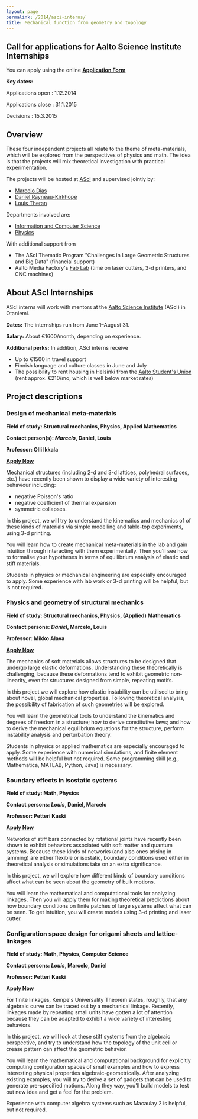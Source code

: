 ```yaml
---
layout: page
permalink: /2014/asci-interns/
title: Mechanical function from geometry and topology
---
```


## Call for applications for Aalto Science Institute Internships

You can apply using the online __[Application Form][apply]__

[apply]: http://theran.lt/2014/asci-interns/

__Key dates:__

Applications open
: 1.12.2014

Applications close
: 31.1.2015

Decisions
: 15.3.2015

## Overview 

These four independent 
projects all relate to the theme of meta-materials, which 
will be explored from the perspectives of physics and math.  The idea
is that the projects will mix theoretical investigation with 
practical experimentation.

The projects will be hosted at [AScI][asci] and supervised jointly by:

* [Marcelo Dias][marc]
* [Daniel Rayneau-Kirkhope][dan]
* [Louis Theran][lt]

[dan]: http://users.asci.aalto.fi/daniel/index.html
[marc]: http://your.page.here/
[lt]: http://theran.lt/
[asci]: http://asci.aalto.fi/


Departments involved are:

* [Information and Computer Science][ics]
* [Physics][phys]

[phys]: http://physics.aalto.fi
[ics]: http://ics.aalto.fi

With additional support from 

* The AScI Thematic Program "Challenges in Large Geometric Structures and Big Data" (financial support)
* Aalto Media Factory's [Fab Lab][fablab] (time on laser cutters, 3-d printers, and CNC machines)

[fablab]: http://mediafactory.aalto.fi/fablab/

## About AScI Internships

AScI interns will work with mentors at the [Aalto Science Institute][asci] (AScI) 
in Otaniemi.  

__Dates:__ The internships run from June 1–August 31.

__Salary:__ About €1600/month, depending on experience.

__Additional perks:__ In addition, AScI interns receive

* Up to €1500 in travel support
* Finnish language and culture classes in June and July
* The possibility to rent housing in Helsinki from the [Aalto Student's Union][ayy] (rent approx. €210/mo, which is well below market rates)

[ascicall]: http://asci.aalto.fi/en/internships/incoming_asci_interns/information_on_asci_internship/
[asci]: http://asci.aalto.fi/
[ayy]: http://ayy.fi/en/housing/

## Project descriptions 

### Design of mechanical meta-materials

__Field of study: Structural mechanics, Physics, Applied Mathematics__

__Contact person(s): _Marcelo_, Daniel, Louis__

__Professor: Olli Ikkala__

__[Apply Now][apply]__

Mechanical structures (including 2-d and 3-d lattices, polyhedral 
surfaces, etc.) have recently been shown to display a wide variety of 
interesting behaviour including:

* negative Poisson's ratio
* negative coefficient of thermal expansion
* symmetric collapses.

In this project, we will try to understand the kinematics and mechanics of 
of these kinds of materials via simple modelling and table-top experiments,
using 3-d printing.  

You will learn how to create mechanical meta-materials in the lab and gain intuition 
through interacting with them experimentally. Then you'll see how to formalise your
hypotheses in terms of equilibrium analysis of elastic and stiff materials.

Students in physics or mechanical engineering are especially encouraged
to apply.  Some experience with lab work or 3-d printing will be helpful, 
but is not required.

### Physics and geometry of structural mechanics

__Field of study: Structural mechanics, Physics, (Applied) Mathematics__

__Contact persons: _Daniel_, Marcelo, Louis__

__Professor: Mikko Alava__ 

__[Apply Now][apply]__

The mechanics of soft materials allows structures to be designed that undergo large elastic deformations. 
Understanding these theoretically is challenging, because these deformations tend to exhibit 
geometric non-linearity, even for structures designed from simple, repeating motifs.

In this project we will explore how elastic instability can be utilised to 
bring about novel, global mechanical properties. Following theoretical analysis, the possibility of 
fabrication of such geometries will be explored. 

You will learn the geometrical tools to understand the kinematics and degrees of freedom
in a structure; how to derive constitutive laws; and how to derive the mechanical
equilibrium equations for the structure, perform instability analysis and perturbation theory.

Students in physics or applied mathematics are especially encouraged to apply.  Some 
experience with numerical simulations, and finite element methods will be 
helpful but not required.  Some programming skill (e.g., Mathematica, MATLAB, 
Python, Java) is necessary.

### Boundary effects in isostatic systems

__Field of study: Math, Physics__

__Contact persons: _Louis_, Daniel, Marcelo__

__Professor: Petteri Kaski__

__[Apply Now][apply]__

Networks of stiff bars connected by rotational joints have recently 
been shown to exhibit behaviors associated with soft matter and 
quantum systems.  Because these kinds of networks (and also ones
arising in jamming) are either flexible or isostatic, boundary 
conditions used either in theoretical analysis or simulations 
take on an extra significance.

In this project, we will explore how different kinds of boundary 
conditions affect what can be seen about the geometry of bulk
motions.

You will learn the mathematical and computational tools for 
analyzing linkages.  Then you will apply them for making 
theoretical predictions about how boundary conditions on
finite patches of large systems affect what can be seen.
To get intuition, you will create models using 3-d printing 
and laser cutter.

### Configuration space design for origami sheets and lattice-linkages

__Field of study: Math, Physics, Computer Science__

__Contact persons: _Louis_, Marcelo, Daniel__

__Professor: Petteri Kaski__

__[Apply Now][apply]__

For finite linkages, Kempe's Universality Theorem states, roughly, that
any algebraic curve can be traced out by a mechanical linkage.  Recently,
linkages made by repeating small units have gotten a lot of attention 
because they can be adapted to exhibit a wide variety of interesting 
behaviors.

In this project, we will look at these stiff systems from the algebraic 
perspective, and try to understand how the topology of the unit cell or
crease pattern can affect the geometric behavior.

You will learn the mathematical and computational background for 
explicitly computing configuration spaces of small examples and 
how to express interesting physical properties algebraic-geometrically.
After analyzing existing examples, you will try to derive a set of gadgets 
that can be used to generate pre-specified motions.  Along they 
way, you'll build models to test out new idea and get a feel for 
the problem.

Experience with computer algebra systems such as Macaulay 2 is 
helpful, but not required.



